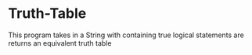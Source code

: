 # Truth-Table
This program takes in a String with containing true logical statements are returns an equivalent truth table
